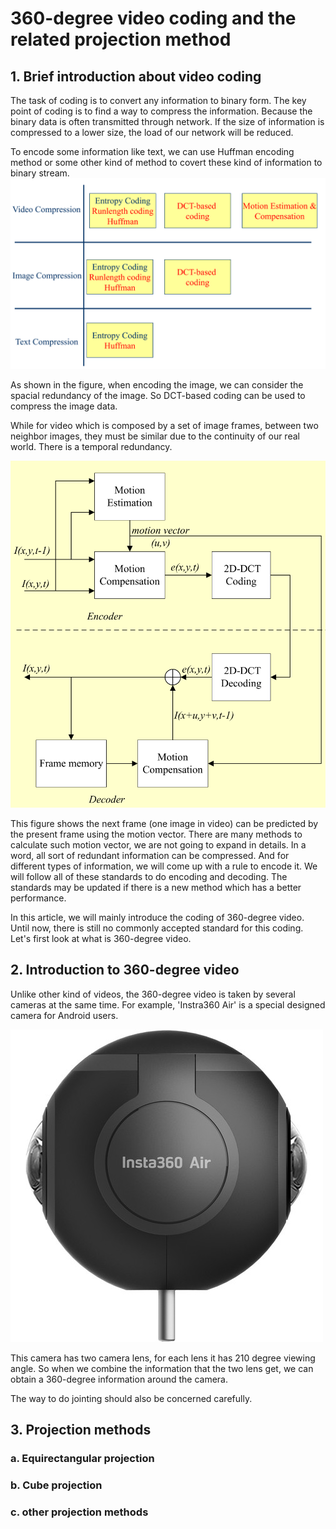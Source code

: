 # 360-degree video coding and the related projection method

## 1. Brief introduction about video coding

The task of coding is to convert any information to binary form. The key point of coding is to find a way to compress the information. Because the binary data is often transmitted through network. If the size of information is compressed to a lower size, the load of our network will be reduced.

To encode some information like text, we can use Huffman encoding method or some other kind of method to covert these kind of information to binary stream.
![](/assets/video_compression.PNG)

As shown in the figure, when encoding the image, we can consider the spacial redundancy of the image. So DCT-based coding can be used to compress the image data. 

While for video which is composed by a set of image frames, between two neighbor images, they must be similar due to the continuity of our real world. There is a temporal redundancy. 

![](/assets/video_compression_process.PNG)

This figure shows the next frame (one image in video) can be predicted by the present frame using the motion vector. There are many methods to calculate such motion vector, we are not going to expand in details. In a word, all sort of redundant information can be compressed. And for different types of information, we will come up with a rule to encode it. We will follow all of these standards to do encoding and decoding. 
The standards may be updated if there is a new method which has a better performance. 

In this article, we will mainly introduce the coding of 360-degree video. Until now, there is still no commonly accepted standard for this coding. Let's first look at what is 360-degree video.




## 2. Introduction to 360-degree video

Unlike other kind of videos, the 360-degree video is taken by several cameras at the same time. For example, 'Instra360 Air' is a special designed camera for Android users. 

![](/assets/Instra360AirCamera.jpg)

This camera has two camera lens, for each lens it has 210 degree viewing angle. So when we combine the information that the two lens get, we can obtain a 360-degree information around the camera.

The way to do jointing should also be concerned carefully. 
## 3. Projection methods

### a. Equirectangular projection


### b. Cube projection


### c. other projection methods